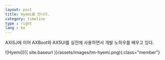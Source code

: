 ```yaml
---
layout: post
title: Hyemi를 만나다.
category: timeline
type : right
lang : ko
---
```


AXISJ에 이어 AXBoot와 AX5UI를 실전에 사용하면서 개발 노하우를 배우고 있다.


![Hyemi]({{ site.baseurl }}/assets/images/tm-hyemi.png){:class="member"}